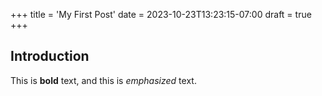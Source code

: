 +++
title = 'My First Post'
date = 2023-10-23T13:23:15-07:00
draft = true
+++
## Introduction

This is **bold** text, and this is *emphasized* text.
